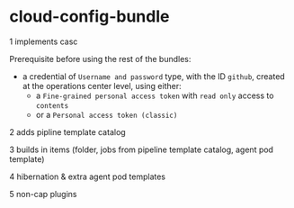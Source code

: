 # cloud-config-bundle

1 implements casc

Prerequisite before using the rest of the bundles:
* a credential of `Username and password` type, with the ID `github`, created at the operations center level, using either:
  * a `Fine-grained personal access token` with `read only` access to `contents`
  * or a `Personal access token (classic)`

2 adds pipline template catalog 

3 builds in items (folder, jobs from pipeline template catalog, agent pod template)

4 hibernation & extra agent pod templates

5 non-cap plugins

